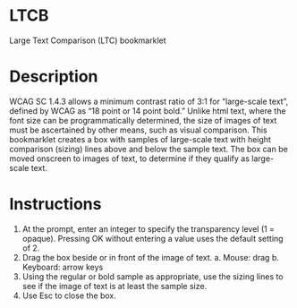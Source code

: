 # LTCB
Large Text Comparison (LTC) bookmarklet

# Description
WCAG SC 1.4.3 allows a minimum contrast ratio of 3:1 for “large-scale text”, defined by WCAG as “18 point or 14 point bold.” Unlike html text, where the font size can be programmatically determined, the size of images of text must be ascertained by other means, such as visual comparison.
This bookmarklet creates a box with samples of large-scale text with height comparison (sizing) lines above and below the sample text. The box can be moved onscreen to images of text, to determine if they qualify as large-scale text.

# Instructions
1.	At the prompt, enter an integer to specify the transparency level (1 = opaque). Pressing OK without entering a value uses the default setting of 2.
2.	Drag the box beside or in front of the image of text.
  a.	Mouse: drag
  b.	Keyboard: arrow keys
3.	Using the regular or bold sample as appropriate, use the sizing lines to see if the image of text is at least the sample size.
4.	Use Esc to close the box.




